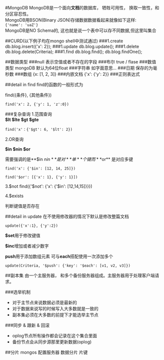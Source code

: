 #MongoDB
MongoDB是一个面向**文档**的数据库， 牺牲可用性， 换取一致性，和分区容忍性。  
MongoDB用BSON(Binary JSON)存储数据数据看起来就像如下这样:  
`{'name': 'uaZ'} `  
MongoDB是NO Schema的, 这也就是说一个表中可以存不同数据,但这里叫集合

##CURD(以下例子均在mongo shell中测试通过)
###1.create
	db.blog.insert({'x': 2});
###1.update
	db.blog.update();
###1.delete
	db.blog.delete(Criteria);
###1.find
	db.blog.find();
	db.blog.findOne();

##数据类型
###null
表示空值或者不存在的字段
###布尔
true / flase
###数值类型
mongoDB 默认为64位float
###字符串
如字面意思...
###日期
保存的为毫秒数
###数组
	{x: [1, 2, 3]}
###内嵌文档
	{'x': {'y': 2}}
###正则表达式

##detail in find
find的函数的一般形式为

find({条件}, {其他条件})

	find('x': 2, {'y': 1, 'z':0})

###复杂查询
1.范围查询  
**$lt $lte $gt $gte**

	find('x'：{'$gt': 6, '$lt': 2})  

2.OR查询

**$in $nin $or**

需要强调的是**$in $nin**是对**单**个键  
而 **$or** 是对应多键

	find('x': {'$in': [12, 14, 25]})

	find('$or': [{'x': 1}, {'y': 1}])

3.$not
	find({'$not': {'x': {'$in': [12,14,15]}}})

4.$exists

判断键值是否存在

##detail in update
在不使用修改器的情况下默认是修改整篇文档

	update({'x':1}, {'y':2})
**$set**用于修改键值

**$inc**增加或者减少数字

**push**用于添加数组元素 可与**each**搭配使用一次添加多个

	update(Criteria, '$push': {'key': '$each': [v1, v2, v3]})

##副本集
由一个主服务器， 和多个备份服务器组成。主服务器用于处理客户端请求。

###选举机制
* 对于主节点来说数据必须是最新的
* 对于数据来说写的时候写入大多数就是一致的
* 副本集必须在大多数的前提下才能选举主节点

###同步 & 跟新 & 回滚
* oplog节点所有操作都会记录在这个集合里面
* 备份节点会从同步源那里更新数据(oplog)

##分片
mongos
配置服务器
数据分片
片键
